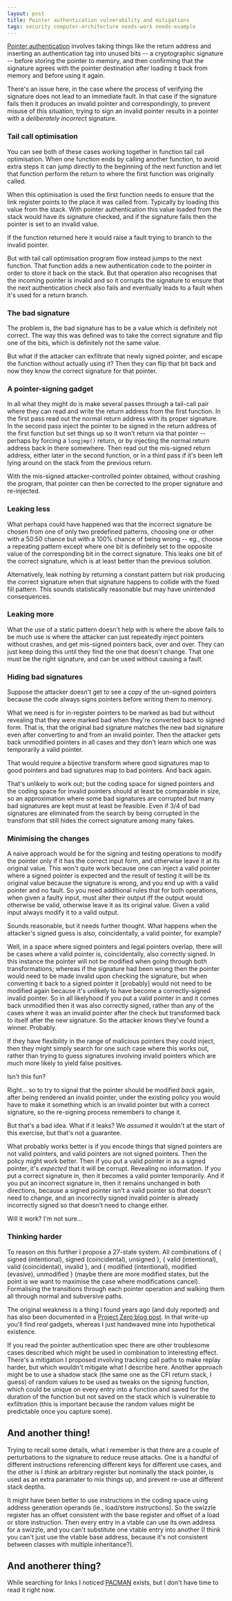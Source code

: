```yaml
---
layout: post
title: Pointer authentication vulnerability and mitigations
tags: security computer-architecture needs-work needs-example
---
```

[Pointer authentication][] involves taking things like the return address
and inserting an authentication tag into unused bits -- a cryptographic
signature -- before storing the pointer to memory, and then confirming
that the signature agrees with the pointer destination after loading it
back from memory and before using it again.

There's an issue here, in the case where the process of verifying the
signature does not lead to an immediate fault.  In that case if the
signature fails then it produces an invalid pointer and correspondingly,
to prevent misuse of this situation, trying to sign an invalid pointer
results in a pointer with a _deliberately incorrect_ signature.

### Tail call optimisation

You can see both of these cases working together in function tail call
optimisation.  When one function ends by calling another function, to
avoid extra steps it can jump directly to the beginning of the next
function and let that function perform the return to where the first
function was originally called.

When this optimisation is used the first function needs to ensure that
the link register points to the place it was called from.  Typically by
loading this value from the stack.  With pointer authentication this
value loaded from the stack would have its signature checked, and if the
signature fails then the pointer is set to an invalid value.

If the function returned here it would raise a fault trying to branch to
the invalid pointer.

But with tail call optimisation program flow instead jumps to the next
function.  That function adds a new authentication code to the pointer
in order to store it back on the stack.  But that operation also
recognises that the incoming pointer is invalid and so it corrupts the
signature to ensure that the next authentication check also fails and
eventually leads to a fault when it's used for a return branch.

### The bad signature

The problem is, the bad signature has to be a value which is definitely
not correct.  The way this was defined was to take the correct signature
and flip one of the bits, which is definitely not the same value.

But what if the attacker can exfiltrate that newly signed pointer,
and escape the function without actually using it?  Then they can flip
that bit back and now they know the correct signature for that pointer.

### A pointer-signing gadget

In all what they might do is make several passes through a tail-call
pair where they can read and write the return address from the first
function.  In the first pass read out the normal return address with its
proper signature.  In the second pass inject the pointer to be signed in
the return address of the first function but set things up so it won't
return via that pointer -- perhaps by forcing a `longjmp()` return, or
by injecting the normal return address back in there somewhere.  Then
read out the mis-signed return address, either later in the second
function, or in a third pass if it's been left lying around on the stack
from the previous return.

With the mis-signed attacker-controlled pointer obtained, without
crashing the program, that pointer can then be corrected to the proper
signature and re-injected.

### Leaking less

What perhaps could have happened was that the incorrect signature be
chosen from one of only two predefined patterns, choosing one or other
with a 50:50 chance but with a 100% chance of being wrong -- eg., choose
a repeating pattern except where one bit is definitely set to the
opposite value of the corresponding bit in the correct signature.  This
leaks one bit of the correct signature, which is at least better than
the previous solution.

Alternatively, leak nothing by returning a constant pattern but risk
producing the correct signature when that signature happens to collide
with the fixed fill pattern.  This sounds statistically reasonable but
may have unintended consequences.

### Leaking more

What the use of a static pattern doesn't help with is where the above
fails to be much use is where the attacker can just repeatedly inject
pointers without crashes, and get mis-signed pointers back, over and
over.  They can just keep doing this until they find the one that
doesn't change.  That one must be the right signature, and can be used
without causing a fault.

### Hiding bad signatures

Suppose the attacker doesn't get to see a copy of the un-signed pointers
because the code always signs pointers before writing them to memory.

What we need is for in-register pointers to be marked as bad but without
revealing that they were marked bad when they're converted back to
signed form.  That is, that the original bad signature matches the new
bad signature even after converting to and from an invalid pointer.
Then the attacker gets back unmodified pointers in all cases and they
don't learn which one was temporarily a valid pointer.

That would require a bijective transform where good signatures map to
good pointers and bad signatures map to bad pointers.  And back again.

That's unlikely to work out; but the coding space for signed pointers
and the coding space for invalid pointers should at least be comparable
in size, so an approximation where some bad signatures are corrupted but
many bad signatures are kept must at least be feasible.  Even if 3/4 of
bad signatures are eliminated from the search by being corrupted in the
transform that still hides the correct signature among many fakes.

### Minimising the changes

A naive approach would be for the signing and testing operations to
modify the pointer only if it has the correct input form, and otherwise
leave it at its original value.  This won't quite work because one can
inject a valid pointer where a signed pointer is expected and the result
of testing it will be its original value because the signature is wrong,
and you end up with a valid pointer and no fault.  So you need
additional rules that for both operations, when given a faulty input,
must alter their output iff the output would otherwise be valid,
otherwise leave it as its original value.  Given a valid input always
modify it to a valid output.

Sounds reasonable, but it needs further thought.  What happens when the
attacker's signed guess is also, coincidentally, a valid pointer, for
example?

Well, in a space where signed pointers and legal pointers overlap,
there will be cases where a valid pointer is, coincidentally, also
correctly signed.  In this instance the pointer will not be modified
when going through both transformations; whereas if the signature had
been wrong then the pointer would need to be made invalid upon checking
the signature, but when converting it back to a signed pointer it
[probably] would not need to be modified again because it's unlikely to
have become a correctly-signed invalid pointer.  So in all likelyhood if
you put a valid pointer in and it comes back unmodified then it was
also correctly signed, rather than any of the cases where it was an
invalid pointer after the check but transformed back to itself after the
new signature.  So the attacker knows they've found a winner.  Probably.

If they have flexibility in the range of malicious pointers they could
inject, then they might simply search for one such case where this
works out, rather than trying to guess signatures involving invalid
pointers which are much more likely to yield false positives.

Isn't this fun?

Right... so to try to signal that the pointer should be modified _back_
again, after being rendered an invalid pointer, under the existing
policy you would have to make it something which is an invalid pointer
but with a correct signature, so the re-signing process remembers to
change it.

But that's a bad idea.  What if it leaks?  We _assumed_ it wouldn't at
the start of this exercise, but that's not a guarantee.

What probably works better is if you encode things that signed pointers
are not valid pointers, and valid pointers are not signed pointers.
Then the policy might work better.  Then if you put a valid pointer in
as a signed pointer, it's _expected_ that it will be corrupt.  Revealing
no information.  If you put a correct signature in, then it becomes a
valid pointer temporarily.  And if you put an incorrect signature in,
then it remains unchanged in both directions, because a signed pointer
isn't a valid pointer so that doesn't need to change, and an incorrectly
signed invalid pointer is already incorrectly signed so that doesn't
need to change either.

Will it work?  I'm not sure...

### Thinking harder

To reason on this further I propose a 27-state system.  All combinations
of { signed (intentional), signed (coincidental), unsigned }, { valid
(intentional), valid (coincidental), invalid }, and { modified
(intentional), modified (evasive), unmodified } (maybe there are more
modified states, but the point is we want to maximise the case where
modifications cancel).  Formalising the transitions through each pointer
operation and walking them all through normal and subversive paths.

The original weakness is a thing I found years ago (and duly reported)
and has also been documented in a [Project Zero blog post][].  In that
write-up you'll find _real_ gadgets, whereas I just handwaved mine into
hypothetical existence.

If you read the pointer authentication spec there are other troublesome
cases described which might be used in combination to interesting
effect.  There's a mitigation I proposed involving tracking call paths
to make replay harder, but which wouldn't mitigate what I describe here.
Another approach might be to use a shadow stack (the same one as the CFI
return stack, I guess) of random values to be used as tweaks on the
signing function, which could be unique on every entry into a function
and saved for the duration of the function but not saved on the stack
which is vulnerable to exfiltration (this is important because the
random values might be predictable once you capture some).

## And another thing!

Trying to recall some details, what I remember is that there are a
couple of perturbations to the signature to reduce reuse attacks.  One
is a handful of different instructions referencing different keys for
different use cases, and the other is I _think_ an arbitrary register
but nominally the stack pointer, is used as an extra paramater to mix
things up, and prevent re-use at different stack depths.

It might have been better to use instructions in the coding space using
address generation operands (ie., load/store instructions).  So the
swizzle register has an offset consistent with the base register and
offset of a load or store instruction.  Then every entry in a vtable can
use its own address for a swizzle, and you can't substitute one vtable
entry into another (I think you can't just use the vtable base address,
because it's not consistent between classes with multiple inheritance?).

## And anotherer thing?

While searching for links I noticed [PACMAN][] exists, but I don't have
time to read it right now.


[Project Zero blog post]: <https://googleprojectzero.blogspot.com/2019/02/examining-pointer-authentication-on.html>
[Pointer authentication]: <https://www.qualcomm.com/content/dam/qcomm-martech/dm-assets/documents/pointer-auth-v7.pdf>
[PACMAN]: <https://par.nsf.gov/servlets/purl/10472523>
